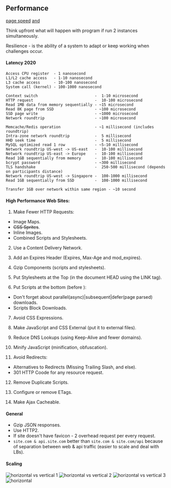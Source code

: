 Performance
-

[page speed](www.bytecheck.com) [and](www.webpagetest.org)

Think upfront what will happen with program if run 2 instances simultaneously.

Resilience - is the ability of a system to adapt or keep working when challenges occur.

#### Latency 2020

````
Access CPU register  - 1 nanosecond
L1/L2 cache access   - 1-10 nanosecond
L3 cache access      - 10-100 nanosecond
System call (kernel) - 100-1000 nanosecond

Context switch                         -  1-10 microsecond
HTTP request                           -  10-100 microsecond
Read 1MB data from memory sequentially - ~15 microsecond
Read 8K page from SSD                  - ~100 microsecond
SSD page write                         - ~1000 microsecond
Network roundtrip                      - ~100 microsecond

Memcache/Redis operation               - ~1 millisecond (includes roundtrip)
Intra-zone network roundtrip           -  5 millisecond
HHD seek time                          -  5 millisecond
MySQL optimized read 1 row             - ~5-10 millisecond
Network roundtrip US-west -> US-east   -  10-100 millisecond
Network roundtrip US-east -> Europe    -  10-100 millisecond
Read 1GB sequentially from memory      -  10-100 millisecond
bcrypt password                        - ~300 millisecond
TLS handshake                          -  250-500 millisecond (depends on participants distance)
Network roundtrip US-west -> Singapore -  100-1000 millisecond
Read 1GB sequentially from SSD         -  100-1000 millisecond

Transfer 1GB over network within same region - ~10 second
````

#### High Performance Web Sites:

1. Make Fewer HTTP Requests:
  * Image Maps.
  * ~~CSS Sprites~~.
  * Inline Images.
  * Combined Scripts and Stylesheets.

2. Use a Content Delivery Network.

3. Add an Expires Header (Expires, Max-Age and mod_expires).

4. Gzip Components (scripts and stylesheets).

5. Put Stylesheets at the Top (in the document HEAD using the LINK tag).

6. Put Scripts at the bottom (before </body>):
  * Don't forget about parallel(async)|subsequent|defer(page parsed) downloads.
  * Scripts Block Downloads.

7. Avoid CSS Expressions.

8. Make JavaScript and CSS External (put it to external files).

9. Reduce DNS Lookups (using Keep-Alive and fewer domains).

10. Minify JavaScript (minification, obfuscation).

11. Avoid Redirects:
  * Alternatives to Redirects (Missing Trailing Slash, and else).
  * 301 HTTP Coode for any resource request.

12. Remove Duplicate Scripts.

13. Configure or remove ETags.

14. Make Ajax Cacheable.

#### General

* Gzip JSON responses.
* Use HTTP2.
* If site doesn't have favicon - 2 overhead request per every request.
* `site.com & api.site.com` better than `site.com & site.com/api`
  because of separation between web & api traffic (easier to scale and deal with LBs).

#### Scaling

![horizontal vs vertical 1](https://gist.github.com/cn007b/2c63c4b626be598166d5bce28b82552e/raw/633cd2dd905093aa584c2dc2fe44678804e96d14/1.2.jpeg)
![horizontal vs vertical 2](https://gist.github.com/cn007b/2c63c4b626be598166d5bce28b82552e/raw/633cd2dd905093aa584c2dc2fe44678804e96d14/1.jpeg)
![horizontal vs vertical 3](https://gist.github.com/cn007b/2c63c4b626be598166d5bce28b82552e/raw/633cd2dd905093aa584c2dc2fe44678804e96d14/2.jpeg)
![horizontal](https://gist.github.com/cn007b/2c63c4b626be598166d5bce28b82552e/raw/633cd2dd905093aa584c2dc2fe44678804e96d14/3.jpeg)
